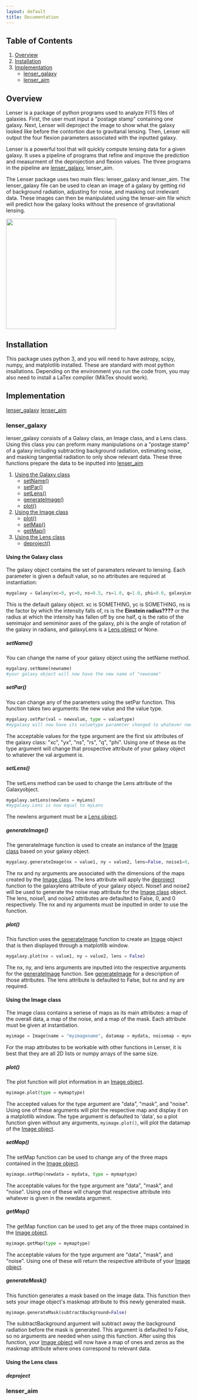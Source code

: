 ```yaml
---
layout: default
title: Documentation
---
```


## Table of Contents
1. [Overview](#overview)
2. [Installation](#installation)
3. [Implementation](#implementation)
    - [lenser_galaxy](#lenser_galaxy)
    - [lenser_aim](#lenser_galaxy)
    


## Overview
Lenser is a package of python programs used to analyze FITS files of galaxies. First, the user must input a "postage stamp" containing one galaxy. Next, Lenser will deproject the image to show what the galaxy looked like before the contortion due to gravitanal lensing. Then, Lenser will output the four flexion parameters associated with the inputted galaxy.

Lenser is a powerful tool that will quickly compute lensing data for a given galaxy. It uses a pipeline of programs that refine and improve the prediction and measurment of the deprojection and flexion values. The three programs in the pipeline are [lenser_galaxy](#lenser_galaxy), lenser_aim.


The Lenser package uses two main files: lenser_galaxy and lenser_aim. The lenser_galaxy file can be used to clean an image of a galaxy by getting rid of background radiation, adjusting for noise, and masking out irrelevant data. These images can then be manipulated using the lenser-aim file which will predict how the galaxy looks without the presence of gravitational lensing.

<img src="https://i.imgur.com/uFtAFu0.jpg" width="300">



## Installation
This package uses python 3, and you will need to have astropy, scipy, numpy, and matplotlib installed. These are standard with most python insallations. Depending on the environment you run the code from, you may also need to install a LaTex compiler (MikTex should work).
## Implementation
[lenser_galaxy](#lenser_galaxy)
[lenser_aim](#lenser_aim)

### lenser_galaxy
lenser_galaxy consists of a Galaxy class, an Image class, and a Lens class. Using this class you can preform many manipulations on a "postage stamp" of a galaxy including subtracting background radiation, estimating noise, and masking tangential radiation to only show relevant data. These three functions prepare the data to be inputted into [lenser_aim](#lenser_aim)
1. [Using the Galaxy class](#Galaxy)
    - [setName()](#setName())
    - [setPar()](#setPar())
    - [setLens()](#setLens())
    - [generateImage()](#generateImage())
    - [plot()](#plotGalaxy)
2. [Using the Image class](#Image)
    - [plot()](#plotImage)
    - [setMap()](#setMap())
    - [getMap()](#getMap())
3. [Using the Lens class](#Lens)
    - [deproject()](#deproject())

#### Using the Galaxy class<a name="Galaxy"></a>
The galaxy object contains the set of paramaters relevant to lensing. Each parameter is given a default value, so no attributes are required at instantiation:
```python
mygalaxy = Galaxy(xc=0, yc=0, ns=0.5, rs=1.0, q=1.0, phi=0.0, galaxyLens=None)
```
This is the default galaxy object. xc is SOMETHING, yc is SOMETHING, ns is the factor by which the intensity falls of, rs is the **Einstein radius????** or the radius at which the intensity has fallen off by one half, q is the ratio of the semimajor and semiminor axes of the galaxy, phi is the angle of rotation of the galaxy in radians, and galaxyLens is a [Lens object](#Lens) or None.
    
##### setName()
You can change the name of your galaxy object using the setName method.

```python
mygalaxy.setName(newname)
#your galaxy object will now have the new name of "newname"
```
##### setPar()
You can change any of the parameters using the setPar function. This function takes two arguments: the new value and the value type.

```python
mygalaxy.setPar(val = newvalue, type = valuetype)
#mygalaxy will now have its valuetype parameter changed to whatever newvalue is
```

The acceptable values for the type argument are the first six attributes of the galaxy class: "xc", "yx", "ns", "rs", "q", "phi". Using one of these as the type argument will change that prospective attribute of your galaxy object to whatever the val argument is.
    
##### setLens()
The setLens method can be used to change the Lens attribute of the Galaxyobject. 
```python
mygalaxy.setLens(newlens = myLens)
#mygalaxy.Lens is now equal to myLens
```
The newlens argument must be a [Lens object](#Lens).

##### generateImage()
The generateImage function is used to create an instance of the [Image class](#Image) based on your galaxy object.
```python
mygalaxy.generateImage(nx = value1, ny = value2, lens=False, noise1=0, noise2=0)
```
The nx and ny arguments are associated with the dimensions of the maps created by the [Image class](#Image). The lens attribute will apply the [deproject](#deproject) function to the galaxylens attribute of your galaxy object. Noise1 and noise2 will be used to generate the noise map attribute for the [Image class](#Image) object. The lens, noise1, and noise2 attributes are defaulted to False, 0, and 0 respectively. The nx and ny arguments must be inputted in order to use the function. 

##### plot()<a name="plotGalaxy"></a>
This function uses the [generateImage](#generateIamge) function to create an [Image](#Image) object that is then displayed through a matplotlib window.
```python
mygalaxy.plot(nx = value1, ny = value2, lens = False)
```
The nx, ny, and lens arguments are inputted into the respective arguments for the [generateImage](#generateImage) function. See [generateImage](#generateImage) for a description of those attributes. The lens attribute is defaulted to False, but nx and ny are required.


#### Using the Image class<a name="Image"></a>
The image class contains a seriese of maps as its main attributes: a map of the overall data, a map of the noise, and a map of the mask. Each attribute must be given at instantiation. 
```python
myimage = Image(name = "myimagename", datamap = mydata, noisemap = mynoisedata, maskmap = mymaskdata)
```
For the map attributes to be workable with other functions in Lenser, it is best that they are all 2D lists or numpy arrays of the same size.
##### plot()<a name="plotImage"></a>
The plot function will plot information in an [Image object](#Image).
```python
myimage.plot(type = mymaptype)
```
The accepted values for the type argument are "data", "mask", and "noise". Using one of these arguments will plot the respective map and display it on a matplotlib window. The type argument is defaulted to 'data', so a plot function given without any arguments, `myimage.plot()`, will plot the datamap of the [Image object](#Image).
##### setMap()
The setMap function can be used to change any of the three maps contained in the [Image object](#Image). 
```python
myimage.setMap(newdata = mydata, type = mymaptype)
```
The acceptable values for the type argument are "data", "mask", and "noise". Using one of these will change that respective attribute into whatever is given in the newdata argument. 
##### getMap()
The getMap function can be used to get any of the three maps contained in the [Image object](#Image). 
```python
myimage.getMap(type = mymaptype)
```
The acceptable values for the type argument are "data", "mask", and "noise". Using one of these will return the respective attribute of your [Image object](#Image).
##### generateMask()
This function generates a mask based on the image data. This function then sets your image object's maskmap attribute to this newly generated mask.
```python
myimage.generateMask(subtractBackground=False)
```
The subtractBackground argument will subtract away the background radiation before the mask is generated. This argument is defaulted to False, so no arguments are needed when using this function. After using this function, your [Image object](#Image) will now have a map of ones and zeros as the maskmap attribute where ones correspond to relevant data.

#### Using the Lens class<a name="Lens"></a>
##### deproject
### lenser_aim

